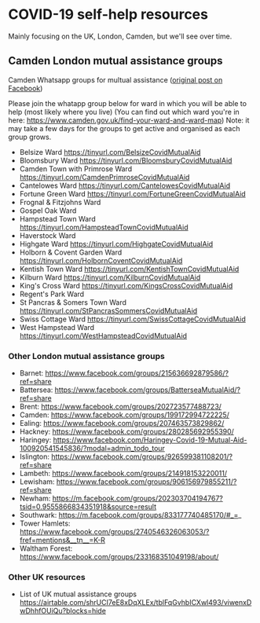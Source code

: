 # COVID-19 self-help resources

Mainly focusing on the UK, London, Camden, but we'll see over time.

## Camden  London mutual assistance groups

Camden Whatsapp groups for multual assistance ([original post on Facebook](https://www.facebook.com/groups/199172994722225/permalink/199896187983239/))

Please join the whatapp group below for ward in which you will be able to help (most likely where you live)
(You can find out which ward you're in here: https://www.camden.gov.uk/find-your-ward-and-ward-map)
Note: it may take a few days for the groups to get active and organised as each group grows.

* Belsize Ward https://tinyurl.com/BelsizeCovidMutualAid
* Bloomsbury Ward https://tinyurl.com/BloomsburyCovidMutualAid
* Camden Town with Primrose Ward https://tinyurl.com/CamdenPrimroseCovidMutualAid
* Cantelowes Ward https://tinyurl.com/CantelowesCovidMutualAid
* Fortune Green Ward https://tinyurl.com/FortuneGreenCovidMutualAid
* Frognal & Fitzjohns Ward 
* Gospel Oak Ward 
* Hampstead Town Ward https://tinyurl.com/HampsteadTownCovidMutualAid
* Haverstock Ward 
* Highgate Ward https://tinyurl.com/HighgateCovidMutualAid
* Holborn & Covent Garden Ward https://tinyurl.com/HolbornCoventCovidMutualAid
* Kentish Town Ward https://tinyurl.com/KentishTownCovidMutualAid
* Kilburn Ward https://tinyurl.com/KilburnCovidMutualAid
* King's Cross Ward https://tinyurl.com/KingsCrossCovidMutualAid
* Regent's Park Ward 
* St Pancras & Somers Town Ward https://tinyurl.com/StPancrasSommersCovidMutualAid
* Swiss Cottage Ward https://tinyurl.com/SwissCottageCovidMutualAid
* West Hampstead Ward https://tinyurl.com/WestHampsteadCovidMutualAid

### Other London mutual assistance groups

* Barnet: https://www.facebook.com/groups/215636692879586/?ref=share
* Battersea: https://www.facebook.com/groups/BatterseaMutualAid/?ref=share
* Brent: https://www.facebook.com/groups/202723577488723/
* Camden: https://www.facebook.com/groups/199172994722225/
* Ealing: https://www.facebook.com/groups/207463573829862/
* Hackney:   https://www.facebook.com/groups/280285692955390/
* Haringey:   https://www.facebook.com/Haringey-Covid-19-Mutual-Aid-100920541545836/?modal=admin_todo_tour
* Islington: https://www.facebook.com/groups/926599381108201/?ref=share
* Lambeth: https://www.facebook.com/groups/214918153220011/
* Lewisham: https://www.facebook.com/groups/906156979855211/?ref=share
* Newham:   https://m.facebook.com/groups/202303704194767?tsid=0.9555866834351918&source=result
* Southwark: https://m.facebook.com/groups/833177740485170/#_=_
* Tower Hamlets:   https://www.facebook.com/groups/2740546326063053/?fref=mentions&__tn__=K-R
* Waltham Forest:   https://www.facebook.com/groups/233168351049198/about/

### Other UK resources

* List of UK mutual assistance groups https://airtable.com/shrUCI7eE8xDqXLEx/tblFqGvhbICXwl493/viwenxDwDhhfOUiQu?blocks=hide